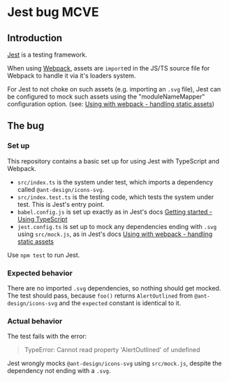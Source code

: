 # Jest bug MCVE

## Introduction

[Jest](https://jestjs.io/) is a testing framework.

When using [Webpack](https://webpack.js.org/), assets are `import`ed in the JS/TS source file for Webpack to handle it via it's loaders system.

For Jest to not choke on such assets (e.g. importing an `.svg` file),
Jest can be configured to mock such assets using the "moduleNameMapper" configuration option.
(see: [Using with webpack - handling static assets](https://jestjs.io/docs/webpack#handling-static-assets))

## The bug

### Set up

This repository contains a basic set up for using Jest with TypeScript and Webpack.
* `src/index.ts` is the system under test, which imports a dependency called `@ant-design/icons-svg`.
* `src/index.test.ts` is the testing code, which tests the system under test. This is Jest's entry point.
* `babel.config.js` is set up exactly as in Jest's docs [Getting started - Using TypeScript](https://jestjs.io/docs/getting-started#using-typescript)
* `jest.config.ts` is set up to mock any dependencies ending with `.svg` using `src/mock.js`, as in Jest's docs [Using with webpack - handling static assets](https://jestjs.io/docs/webpack#handling-static-assets)

Use `npm test` to run Jest.

### Expected behavior

There are no imported `.svg` dependencies, so nothing should get mocked.
The test should pass, because `foo()` returns `AlertOutlined` from `@ant-design/icons-svg` and the `expected` constant is identical to it.

### Actual behavior

The test fails with the error:

> TypeError: Cannot read property 'AlertOutlined' of undefined

Jest wrongly mocks `@ant-design/icons-svg` using `src/mock.js`, despite the dependency not ending with a `.svg`.
